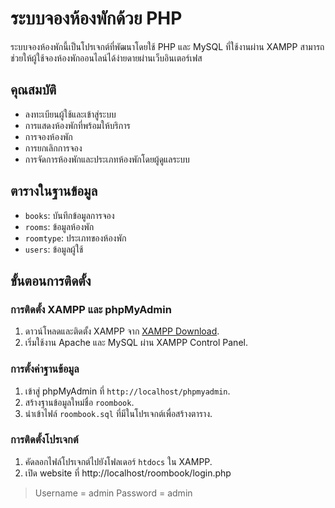 # ระบบจองห้องพักด้วย PHP

ระบบจองห้องพักนี้เป็นโปรเจกต์ที่พัฒนาโดยใช้ PHP และ MySQL ที่ใช้งานผ่าน XAMPP สามารถช่วยให้ผู้ใช้จองห้องพักออนไลน์ได้ง่ายดายผ่านเว็บอินเตอร์เฟส

## คุณสมบัติ

- ลงทะเบียนผู้ใช้และเข้าสู่ระบบ
- การแสดงห้องพักที่พร้อมให้บริการ
- การจองห้องพัก
- การยกเลิกการจอง
- การจัดการห้องพักและประเภทห้องพักโดยผู้ดูแลระบบ

## ตารางในฐานข้อมูล

- `books`: บันทึกข้อมูลการจอง
- `rooms`: ข้อมูลห้องพัก
- `roomtype`: ประเภทของห้องพัก
- `users`: ข้อมูลผู้ใช้

## ขั้นตอนการติดตั้ง

### การติดตั้ง XAMPP และ phpMyAdmin

1. ดาวน์โหลดและติดตั้ง XAMPP จาก [XAMPP Download](https://www.apachefriends.org/index.html).
2. เริ่มใช้งาน Apache และ MySQL ผ่าน XAMPP Control Panel.

### การตั้งค่าฐานข้อมูล

1. เข้าสู่ phpMyAdmin ที่ `http://localhost/phpmyadmin`.
2. สร้างฐานข้อมูลใหม่ชื่อ `roombook`.
3. นำเข้าไฟล์ `roombook.sql` ที่มีในโปรเจกต์เพื่อสร้างตาราง.

### การติดตั้งโปรเจกต์

1. คัดลอกไฟล์โปรเจกต์ไปยังโฟลเดอร์ `htdocs` ใน XAMPP.
2. เปิด website ที่ http://localhost/roombook/login.php
> Username = admin
> Password = admin
